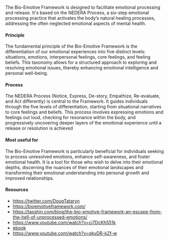 
The Bio-Emotive Framework is designed to facilitate emotional processing and release. It's based on the NEDERA Process, a six-step emotional processing practice that activates the body’s natural healing processes, addressing the often neglected emotional aspects of mental health.

#### Principle

The fundamental principle of the Bio-Emotive Framework is the differentiation of our emotional experiences into five distinct levels: situations, emotions, interpersonal feelings, core feelings, and feeling beliefs. This taxonomy allows for a structured approach to exploring and resolving emotional issues, thereby enhancing emotional intelligence and personal well-being​.

#### Process

The NEDERA Process (Notice, Express, De-story, Empathize, Re-evaluate, and Act differently) is central to the Framework. It guides individuals through the five levels of differentiation, starting from situational narratives to core feelings and beliefs. This process involves expressing emotions and feelings out loud, checking for resonance within the body, and progressively uncovering deeper layers of the emotional experience until a release or resolution is achieved

#### Most useful for

The Bio-Emotive Framework is particularly beneficial for individuals seeking to process unresolved emotions, enhance self-awareness, and foster emotional health. It is a tool for those who wish to delve into their emotional depths, discerning the nuances of their emotional landscapes and transforming their emotional understanding into personal growth and improved relationships.

#### Resources

- https://twitter.com/DougTataryn
- https://bioemotiveframework.com/
- https://tasshin.com/blog/the-bio-emotive-framework-an-escape-from-the-hell-of-unprocessed-emotions/
- https://www.youtube.com/watch?v=ci7DcKh551k
- [ebook](https://bioemotiveframework.com/shop/ebook-all-about-healthy-crying/)
- https://www.youtube.com/watch?v=qkvDR-kZf-w



